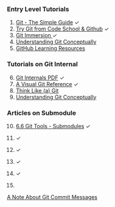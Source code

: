 ### Entry Level Tutorials
1. [Git - The Simple Guide](http://rogerdudler.github.io/git-guide/) ✓
2. [Try Git from Code School & Github](http://try.github.io/) ✓
3. [Git Immersion ](http://gitimmersion.com/) ✓
4. [Understanding Git Conceptually](http://www.sbf5.com/~cduan/technical/git/)
5. [GitHub Learning Resources](http://learn.github.com/)

### Tutorials on Git Internal
6. [Git Internals PDF](https://peepcode.com/products/git-internals-pdf) ✓
7. [A Visual Git Reference](http://marklodato.github.io/visual-git-guide/index-en.html) ✓
8. [Think Like (a) Git](http://think-like-a-git.net/)
9. [Understanding Git Conceptually](http://www.sbf5.com/~cduan/technical/git/)

### Articles on Submodule
10. [6.6 Git Tools - Submodules](http://git-scm.com/book/en/Git-Tools-Submodules) ✓
11. []() ✓
12. []() ✓
13. []() ✓


10. []() ✓
11. 

[A Note About Git Commit Messages](http://tbaggery.com/2008/04/19/a-note-about-git-commit-messages.html)
